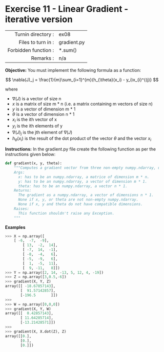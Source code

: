 # Exercise 11 - Linear Gradient - iterative version

|                         |                    |
| -----------------------:| ------------------ |
|   Turnin directory :    |  ex08              |
|   Files to turn in :    |  gradient.py       |
|   Forbidden function :  |  \*.sum()           |
|   Remarks :             |  n/a               |

**Objective:**
You must implement the following formula as a function:  

$$
\nabla(J)_j = \frac{1}{m}\sum_{i=1}^{m}(h_{\theta}(x_i) - y_i)x_{i}^{(j)}
$$

where  
- $\nabla(J)$ is a vector of size n 
- $x$ is a matrix of size m * n (i.e. a matrix containing m vectors of size n)
- $y$ is a vector of dimension m * 1
- $\theta$ is a vector of dimension n * 1
- $x_i$ is the ith vector of x
- $y_i$ is the ith elements of y
- $\nabla(J)_j$ is the jth element of $\nabla(J)$
- $h_{\theta}(x_i)$ is the result of the dot product of the vector $\theta$ and the vector $x_i$

**Instructions:**
In the gradient.py file create the following function as per the instructions given below:
```python
def gradient(x, y, theta):
    """Computes a gradient vector from three non-empty numpy.ndarray, using a for-loop. The two arrays must have the compatible dimensions.
    Args:
      x: has to be an numpy.ndarray, a matrice of dimension m * n.
      y: has to be an numpy.ndarray, a vector of dimension m * 1.
      theta: has to be an numpy.ndarray, a vector n * 1.
    Returns:
      The gradient as a numpy.ndarray, a vector of dimensions n * 1.
      None if x, y, or theta are not non-empty numpy.ndarray.
      None if x, y and theta do not have compatible dimensions.
    Raises:
      This function shouldn't raise any Exception.
    """
```

**Examples** 
```python
>>> X = np.array([
	[ -6,  -7,  -9],
        [ 13,  -2,  14],
        [ -7,  14,  -1],
        [ -8,  -4,   6],
        [ -5,  -9,   6],
        [  1,  -5,  11],
        [  9, -11,   8]])
>>> Y = np.array([2, 14, -13, 5, 12, 4, -19])
>>> Z = np.array([3,0.5,-6])
>>> gradient(X, Y, Z)
array([[ -18.67857143],
       [  91.57142857],
       [-196.5       ]])
>>>
>>> W = np.array([0,0,0])
>>> gradient(X, Y, W)
array([[  0.42857143],
       [ 11.64285714],
       [-13.21428571]])
>>>
>>> gradient(X, X.dot(Z), Z)
array([[0.],
       [0.],
       [0.]])
```
